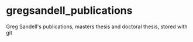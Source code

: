 # gregsandell_publications
Greg Sandell's publications, masters thesis and doctoral thesis, stored with git 
